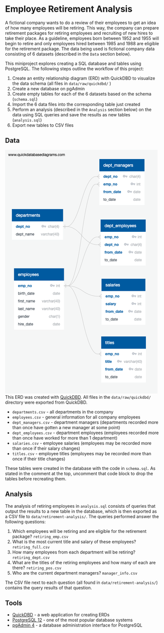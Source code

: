 # Employee Retirement Analysis

A fictional company wants to do a review of their employees to get an idea of how many employees will be retiring. This way, the company can prepare retirement packages for retiring employees and recruiting of new hires to take their place. As a guideline, employees born between 1952 and 1955 will begin to retire and only employees hired between 1985 and 1988 are eligible for the retirement package. The data being used is fictional company data consisting of 6 datasets (described in the `Data` section below).

This miniproject explores creating a SQL database and tables using PostgreSQL. The following steps outline the workflow of this project:
1. Create an entity relationship diagram (ERD) with QuickDBD to visualize the data schema (all files in `data/raw/quickdbd/` )
2. Create a new database on pgAdmin
3. Create empty tables for each of the 6 datasets based on the schema (`schema.sql`)
4. Import the 6 data files into the corresponding table just created
5. Perform an analysis (described in the `Analysis` section below) on the data using SQL queries and save the results as new tables (`analysis.sql`)
6. Export new tables to CSV files

## Data
![Data schema](data/raw/quickdbd/ERD.png)<br />
This ERD was created with [QuickDBD](https://www.quickdatabasediagrams.com/). All files in the `data/raw/quickdbd/` directory were exported from QuickDBD.

- `departments.csv` - all departments in the company
- `employees.csv` - general information for all company employees
- `dept_managers.csv` - department managers (departments recorded more than once have gotten a new manager at some point)
- `dept_employees.csv` - department employees (employees recorded more than once have worked for more than 1 department)
- `salaries.csv` - employee salaries (employees may be recorded more than once if their salary changes)
- `titles.csv` - employee titles (employees may be recorded more than once if their title changes)

These tables were created in the database with the code in `schema.sql`. As stated in the comment at the top, uncomment that code block to drop the tables before recreating them.

## Analysis
The analysis of retiring employees in `analysis.sql` consists of queries that output the results to a new table in the database, which is then exported as a CSV file to `data/retirement-analysis/`. The queries performed answer the following questions:
1. Which employees will be retiring and are eligible for the retirement package? `retiring_emp.csv`
2. What is the most current title and salary of these employees? `retiring_full.csv`
3. How many employees from each department will be retiring? `retiring_dept.csv`
4. What are the titles of the retiring employees and how many of each are there? `retiring_pos.csv`
5. Who are the current department managers? `manager_info.csv`

The CSV file next to each question (all found in `data/retirement-analysis/`) contains the query results of that question.

## Tools
- [QuickDBD](https://www.quickdatabasediagrams.com/) - a web application for creating ERDs
- [PostgreSQL 12](https://www.postgresql.org/) - one of the most popular database systems
- [pgAdmin 4](https://www.pgadmin.org/) - a database administration interface for PostgreSQL